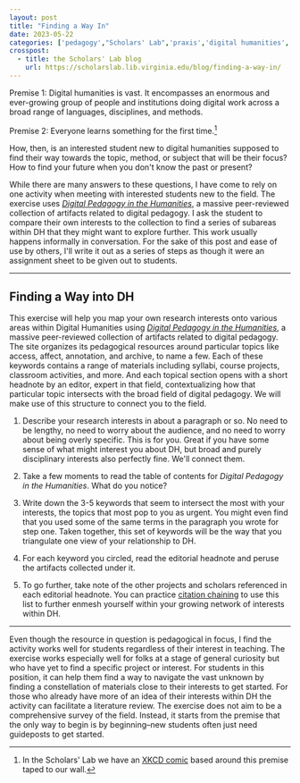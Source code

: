 ```yaml
---
layout: post
title: "Finding a Way In"
date: 2023-05-22
categories: ['pedagogy',"Scholars' Lab",'praxis','digital humanities','collaboration']
crosspost:
  - title: the Scholars' Lab blog
    url: https://scholarslab.lib.virginia.edu/blog/finding-a-way-in/
---
```


Premise 1: Digital humanities is vast. It encompasses an enormous and ever-growing group of people and institutions doing digital work across a broad range of languages, disciplines, and methods.

Premise 2: Everyone learns something for the first time.[^1]

How, then, is an interested student new to digital humanities supposed to find their way towards the topic, method, or subject that will be their focus? How to find your future when you don't know the past or present?

While there are many answers to these questions, I have come to rely on one activity when meeting with interested students new to the field. The exercise uses _[Digital Pedagogy in the Humanities](https://digitalpedagogy.hcommons.org/)_, a massive peer-reviewed collection of artifacts related to digital pedagogy. I ask the student to compare their own interests to the collection to find a series of subareas within DH that they might want to explore further. This work usually happens informally in conversation. For the sake of this post and ease of use by others, I'll write it out as a series of steps as though it were an assignment sheet to be given out to students.

---

## Finding a Way into DH

This exercise will help you map your own research interests onto various areas within Digital Humanities using _[Digital Pedagogy in the Humanities](https://digitalpedagogy.hcommons.org/)_, a massive peer-reviewed collection of artifacts related to digital pedagogy. The site organizes its pedagogical resources around particular topics like access, affect, annotation, and archive, to name a few. Each of these keywords contains a range of materials including syllabi, course projects, classroom activities, and more. And each topical section opens with a short headnote by an editor, expert in that field, contextualizing how that particular topic intersects with the broad field of digital pedagogy. We will make use of this structure to connect you to the field.

1. Describe your research interests in about a paragraph or so. No need to be lengthy, no need to worry about the audience, and no need to worry about being overly specific. This is for you. Great if you have some sense of what might interest you about DH, but broad and purely disciplinary interests also perfectly fine. We'll connect them.

2. Take a few moments to read the table of contents for _Digital Pedagogy in the Humanities_. What do you notice?

3. Write down the 3-5 keywords that seem to intersect the most with your interests, the topics that most pop to you as urgent. You might even find that you used some of the same terms in the paragraph you wrote for step one. Taken together, this set of keywords will be the way that you triangulate one view of your relationship to DH. 

4. For each keyword you circled, read the editorial headnote and peruse the artifacts collected under it. 

5. To go further, take note of the other projects and scholars referenced in each editorial headnote. You can practice [citation chaining](https://researchguides.uoregon.edu/litreview/citation-chaining#:~:text=Citation%20chaining%20is%20the%20process,This%20is%20called%20backward%20chaining.) to use this list to further enmesh yourself within your growing network of interests within DH. 

---

Even though the resource in question is pedagogical in focus, I find the activity works well for students regardless of their interest in teaching. The exercise works especially well for folks at a stage of general curiosity but who have yet to find a specific project or interest. For students in this position, it can help them find a way to navigate the vast unknown by finding a constellation of materials close to their interests to get started. For those who already have more of an idea of their interests within DH the activity can facilitate a literature review. The exercise does not aim to be a comprehensive survey of the field. Instead, it starts from the premise that the only way to begin is by beginning–new students often just need guideposts to get started.

[^1]: In the Scholars' Lab we have an [XKCD comic](https://xkcd.com/1053/) based around this premise taped to our wall.